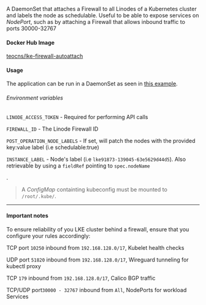 A DaemonSet that attaches a Firewall to all Linodes of a Kubernetes cluster and labels the node as schedulable.
Useful to be able to expose services on _NodePort_, such as by attaching a Firewall that allows inbound traffic to ports 30000-32767


####  Docker Hub Image

[teocns/lke-firewall-autoattach](https://hub.docker.com/repository/docker/teocns/lke-firewall-autoattach/general)


####  Usage

The application can be run in a DaemonSet as seen in [this example](https://github.com/teocns/lke-firewall-autoattach/blob/main/examples/daemonset.tf).

###### Environment variables

`LINODE_ACCESS_TOKEN` - Required for performing API calls

`FIREWALL_ID` - The Linode Firewall ID

`POST_OPERATION_NODE_LABELS` - If set, will patch the nodes with the provided key:value label (i.e schedulable:true)

`INSTANCE_LABEL` - Node's label (i.e `lke91873-139045-63e5629d44d5`). Also retrievable by using a `fieldRef` pointing to `spec.nodeName`


.

> A _ConfigMap_ containting kubeconfig must be mounted to `/root/.kube/`.



----

#### Important notes

To ensure reliability of you LKE cluster behind a firewall, ensure that you configure your rules accordingly:


TCP port `10250` inbound from `192.168.128.0/17`, Kubelet health checks

UDP port `51820` inbound from `192.168.128.0/17`, Wireguard tunneling for kubectl proxy

TCP `179` inbound from `192.168.128.0/17`, Calico BGP traffic

TCP/UDP port`30000 - 32767` inbound from `All`, NodePorts for workload Services
